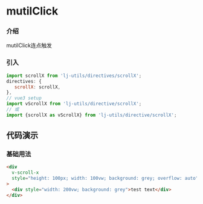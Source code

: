 # mutilClick

### 介绍

mutilClick连点触发

### 引入

```js
import scrollX from 'lj-utils/directives/scrollX';
directives: {
   scrollX: scrollX,
},
// vue3 setup
import vScrollX from 'lj-utils/directive/scrollX';
// 或
import {scrollX as vScrollX} from 'lj-utils/directive/scrollX';
```

## 代码演示

### 基础用法

```html
<div
  v-scroll-x
  style="height: 100px; width: 100vw; background: grey; overflow: auto"
>
  <div style="width: 200vw; background: grey">test text</div>
</div>
```
